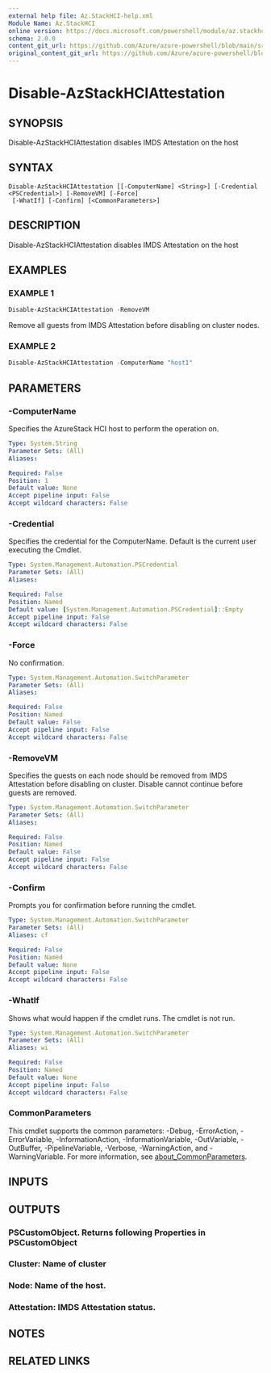 ```yaml
---
external help file: Az.StackHCI-help.xml
Module Name: Az.StackHCI
online version: https://docs.microsoft.com/powershell/module/az.stackhci/disable-azstackhciattestation
schema: 2.0.0
content_git_url: https://github.com/Azure/azure-powershell/blob/main/src/StackHCI/help/Disable-AzStackHCIAttestation.md
original_content_git_url: https://github.com/Azure/azure-powershell/blob/main/src/StackHCI/help/Disable-AzStackHCIAttestation.md
---
```


# Disable-AzStackHCIAttestation

## SYNOPSIS
Disable-AzStackHCIAttestation disables IMDS Attestation on the host

## SYNTAX

```
Disable-AzStackHCIAttestation [[-ComputerName] <String>] [-Credential <PSCredential>] [-RemoveVM] [-Force]
 [-WhatIf] [-Confirm] [<CommonParameters>]
```

## DESCRIPTION
Disable-AzStackHCIAttestation disables IMDS Attestation on the host

## EXAMPLES

### EXAMPLE 1
```powershell
Disable-AzStackHCIAttestation -RemoveVM
```

Remove all guests from IMDS Attestation before disabling on cluster nodes.

### EXAMPLE 2
```powershell
Disable-AzStackHCIAttestation -ComputerName "host1"
```

## PARAMETERS

### -ComputerName
Specifies the AzureStack HCI host to perform the operation on.

```yaml
Type: System.String
Parameter Sets: (All)
Aliases:

Required: False
Position: 1
Default value: None
Accept pipeline input: False
Accept wildcard characters: False
```

### -Credential
Specifies the credential for the ComputerName.
Default is the current user executing the Cmdlet.

```yaml
Type: System.Management.Automation.PSCredential
Parameter Sets: (All)
Aliases:

Required: False
Position: Named
Default value: [System.Management.Automation.PSCredential]::Empty
Accept pipeline input: False
Accept wildcard characters: False
```

### -Force
No confirmation.

```yaml
Type: System.Management.Automation.SwitchParameter
Parameter Sets: (All)
Aliases:

Required: False
Position: Named
Default value: False
Accept pipeline input: False
Accept wildcard characters: False
```

### -RemoveVM
Specifies the guests on each node should be removed from IMDS Attestation before disabling on cluster.
Disable cannot continue before guests are removed.

```yaml
Type: System.Management.Automation.SwitchParameter
Parameter Sets: (All)
Aliases:

Required: False
Position: Named
Default value: False
Accept pipeline input: False
Accept wildcard characters: False
```

### -Confirm
Prompts you for confirmation before running the cmdlet.

```yaml
Type: System.Management.Automation.SwitchParameter
Parameter Sets: (All)
Aliases: cf

Required: False
Position: Named
Default value: None
Accept pipeline input: False
Accept wildcard characters: False
```

### -WhatIf
Shows what would happen if the cmdlet runs. The cmdlet is not run.

```yaml
Type: System.Management.Automation.SwitchParameter
Parameter Sets: (All)
Aliases: wi

Required: False
Position: Named
Default value: None
Accept pipeline input: False
Accept wildcard characters: False
```

### CommonParameters
This cmdlet supports the common parameters: -Debug, -ErrorAction, -ErrorVariable, -InformationAction, -InformationVariable, -OutVariable, -OutBuffer, -PipelineVariable, -Verbose, -WarningAction, and -WarningVariable. For more information, see [about_CommonParameters](http://go.microsoft.com/fwlink/?LinkID=113216).

## INPUTS

## OUTPUTS

### PSCustomObject. Returns following Properties in PSCustomObject
### Cluster:     Name of cluster
### Node:        Name of the host.
### Attestation: IMDS Attestation status.
## NOTES

## RELATED LINKS
